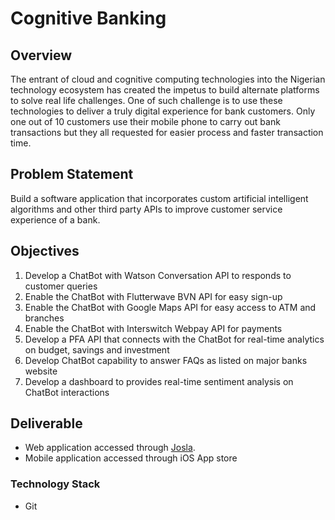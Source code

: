 # Cognitive Banking

## Overview
The entrant of cloud and cognitive computing technologies into the Nigerian technology ecosystem has created the impetus to build alternate platforms to solve real life challenges. One of such challenge is to use these technologies to deliver a truly digital experience for bank customers. Only one out of 10 customers use their mobile phone to carry out bank transactions but they all requested for easier process and faster transaction time.

## Problem Statement
Build a software application that incorporates custom artificial intelligent algorithms and other third party APIs to improve customer service experience of a bank.

## Objectives
1. Develop a ChatBot with Watson Conversation API to responds to customer queries
2. Enable the ChatBot with Flutterwave BVN API for easy sign-up
3. Enable the ChatBot with Google Maps API for easy access to ATM and branches
4. Enable the ChatBot with Interswitch Webpay API for payments
5. Develop a PFA API that connects with the ChatBot for real-time analytics on budget, savings and investment
6. Develop ChatBot capability to answer FAQs as listed on major banks website
7. Develop a dashboard to provides real-time sentiment analysis on ChatBot interactions

## Deliverable
- Web application accessed through [Josla](http://josla.com.ng/).
- Mobile application accessed through iOS App store

### Technology Stack
- Git
